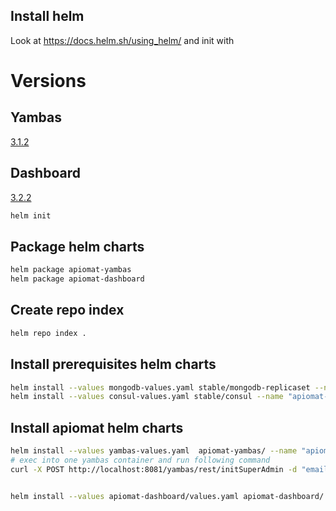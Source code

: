 ## Install helm

Look at https://docs.helm.sh/using_helm/
and init with

# Versions

## Yambas

[3.1.2](https://apinautengmbh.github.io/helm/apiomat-yambas-0.2.1.tgz)

## Dashboard

[3.2.2](https://apinautengmbh.github.io/helm/apiomat-dashboard-0.2.1.tgz)

```bash
helm init
```

## Package helm charts

```bash
helm package apiomat-yambas
helm package apiomat-dashboard
```

## Create repo index

```bash
helm repo index .
```

## Install prerequisites helm charts
```bash
helm install --values mongodb-values.yaml stable/mongodb-replicaset --name "apiomat-mongodb"
helm install --values consul-values.yaml stable/consul --name "apiomat-consul" --namespace apiomat
```

## Install apiomat helm charts
```bash
helm install --values yambas-values.yaml  apiomat-yambas/ --name "apiomat-yambas" --namespace apiomat
# exec into one yambas container and run following command
curl -X POST http://localhost:8081/yambas/rest/initSuperAdmin -d "email=apinaut@apiomat.com&password=supers3cr3tpassword"


helm install --values apiomat-dashboard/values.yaml apiomat-dashboard/ --name "apiomat-dashboard"
```
